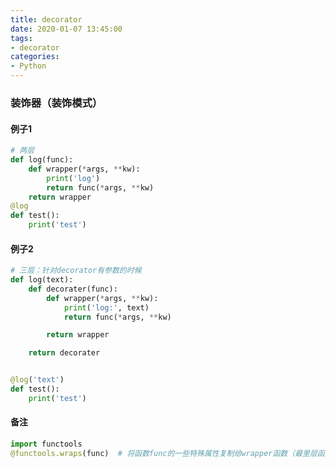 ```yaml
---
title: decorator
date: 2020-01-07 13:45:00
tags:
- decorator
categories:
- Python
---
```


### 装饰器（装饰模式）

#### 例子1

```python
# 两层
def log(func):
    def wrapper(*args, **kw):
        print('log')
        return func(*args, **kw)
    return wrapper
@log
def test():
    print('test')
```

#### 例子2

```python
# 三层：针对decorator有参数的时候
def log(text):
    def decorater(func):
        def wrapper(*args, **kw):
            print('log:', text)
            return func(*args, **kw)

        return wrapper

    return decorater


@log('text')
def test():
    print('test')
```

#### 备注

```python
import functools
@functools.wraps(func)  # 将函数func的一些特殊属性复制给wrapper函数（最里层函数）
```

